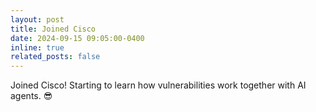 ```yaml
---
layout: post
title: Joined Cisco
date: 2024-09-15 09:05:00-0400
inline: true
related_posts: false
---
```


Joined Cisco! Starting to learn how vulnerabilities work together with AI agents. :sunglasses:
